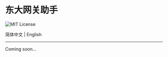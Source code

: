 # 东大网关助手

![MIT License](https://img.shields.io/badge/license-MIT-green.svg)

简体中文 | English

---

Coming soon...

